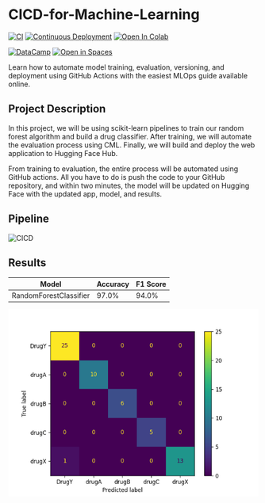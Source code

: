 # CICD-for-Machine-Learning
[![CI](https://github.com/kingabzpro/CICD-for-Machine-Learning/actions/workflows/ci.yml/badge.svg)](https://github.com/kingabzpro/CICD-for-Machine-Learning/actions/workflows/ci.yml)
[![Continuous Deployment](https://github.com/kingabzpro/CICD-for-Machine-Learning/actions/workflows/cd.yml/badge.svg)](https://github.com/kingabzpro/CICD-for-Machine-Learning/actions/workflows/cd.yml)
[![Open In Colab](https://colab.research.google.com/assets/colab-badge.svg)](https://colab.research.google.com/github/kingabzpro/CICD-for-Machine-Learning/blob/main/notebook.ipynb)

[![DataCamp](https://img.shields.io/badge/Datacamp-05192D?style=for-the-badge&logo=datacamp&logoColor=65FF8F)](https://www.datacamp.com/tutorial/ci-cd-for-machine-learning) [![Open in Spaces](https://huggingface.co/datasets/huggingface/badges/resolve/main/open-in-hf-spaces-md-dark.svg)](https://huggingface.co/spaces/kingabzpro/Drug-Classification)

Learn how to automate model training, evaluation, versioning, and deployment using GitHub Actions with the easiest MLOps guide available online.

## Project Description
In this project, we will be using scikit-learn pipelines to train our random forest algorithm and build a drug classifier. After training, we will automate the evaluation process using CML. Finally, we will build and deploy the web application to Hugging Face Hub. 

From training to evaluation, the entire process will be automated using GitHub actions. All you have to do is push the code to your GitHub repository, and within two minutes, the model will be updated on Hugging Face with the updated app, model, and results.



## Pipeline


![CICD](./asset/CICD-pipeline.png)

## Results
| Model                  | Accuracy | F1 Score |
|------------------------|----------|----------|
| RandomForestClassifier | 97.0%    | 94.0%    |

![CM](./Results/model_results.png)
